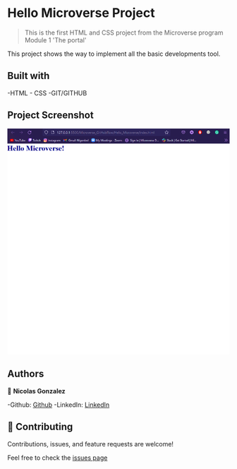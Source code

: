 # Hello Microverse Project

>This is the first HTML and CSS project from the Microverse program Module 1 'The portal'

This project shows the way to implement all the basic developments tool.

## Built with

-HTML - CSS
-GIT/GITHUB

## Project Screenshot

![Project screenshot](Microverse_Project.PNG)

## Authors

👤 **Nicolas Gonzalez**

-Github: [Github](https://github.com/Nicolaswg)
-LinkedIn: [LinkedIn](https://www.linkedin.com/in/nicolas-gonzalez-8623461a0/)


## 🤝 Contributing

Contributions, issues, and feature requests are welcome!

Feel free to check the [issues page](https://github.com/Nicolaswg/Hello_Microverse/issues)



